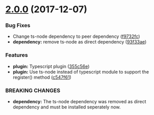 <a name="2.0.0"></a>
# [2.0.0](https://github.com/db-migrate/plugin-typescript/compare/v1.0.1...v2.0.0) (2017-12-07)


### Bug Fixes

* Change ts-node dependency to peer dependency ([f9732fc](https://github.com/db-migrate/plugin-typescript/commit/f9732fc))
* **dependency:** remove ts-node as direct dependency ([93f33ae](https://github.com/db-migrate/plugin-typescript/commit/93f33ae))


### Features

* **plugin:** Typescript plugin ([355c56e](https://github.com/db-migrate/plugin-typescript/commit/355c56e))
* **plugin:** Use ts-node instead of typescript module to support the register() method ([c547f61](https://github.com/db-migrate/plugin-typescript/commit/c547f61))


### BREAKING CHANGES

* **dependency:** The ts-node dependency was removed as direct dependency and must be installed seperately now.



